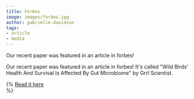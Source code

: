 ```yaml
---
title: Forbes
image: images/forbes.jpg
author: gabrielle-davidson
tags: 
- article
- media
---
```


<!-- excerpt start -->Our recent paper was featured in an article in forbes!<!-- excerpt end -->

Our recent paper was featured in an article in forbes! It's called "Wild Birds’ Health And Survival Is Affected By Gut Microbiome" by Grrl Scientist.  

{%
  [Read it here](https://www.forbes.com/sites/grrlscientist/2024/12/03/wild-birds-health-and-survival-is-affected-by-gut-microbiome/)  
%}
